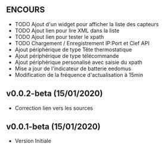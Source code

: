 ## ENCOURS

* TODO Ajout d'un widget pour afficher la liste des capteurs
* TODO Ajout lien pour lire XML dans la liste
* TODO Ajout lien pour tester le xpath
* TODO Chargement / Enregistrement IP:Port et Clef API
* Ajout périphérique de type Tête thermostatique
* Ajout périphérique de type télécommande
* Ajout périphérique personalisé avec saisie du xpath
* Mise a jour de l'indicateur de batterie eedomus 
* Modification de la fréquence d'actualisation à 15min

## v0.0.2-beta (15/01/2020)

* Correction lien vers les sources

## v0.0.1-beta (15/01/2020)

* Version Initiale
